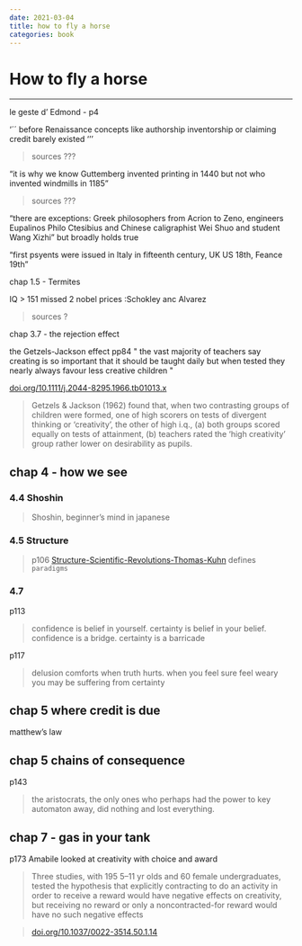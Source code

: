```yaml
--- 
date: 2021-03-04
title: how to fly a horse
categories: book
---
```


# How to fly a horse


- - - -

le geste d’ Edmond - p4

‘´´
before Renaissance concepts like authorship inventorship or claiming credit barely existed
‘’’
> sources ???

“it is why we know Guttemberg invented printing in 1440 but not who invented windmills in 1185”
> sources ???

“there are exceptions: Greek philosophers from Acrion to Zeno, engineers Eupalinos Philo Ctesibius and Chinese caligraphist Wei Shuo and student Wang Xizhi” but broadly holds true

“first psyents were issued in Italy in fifteenth century, UK US 18th, Feance 19th”

chap 1.5 - Termites

IQ > 151
missed 2 nobel prices :Schokley anc Alvarez
> sources ?


chap 3.7 - the rejection effect

the Getzels-Jackson effect pp84
" the vast majority of teachers say creating is so important that it should be taught daily but when tested they nearly always favour less creative children "

[doi.org/10.1111/j.2044-8295.1966.tb01013.x](http://sci-hub.ee/10.1111/j.2044-8295.1966.tb01013.x)

>Getzels & Jackson (1962) found that, when two contrasting groups of children were formed, one of high scorers on tests of divergent thinking or ‘creativity’, the other of high i.q., (a) both groups scored equally on tests of attainment, (b) teachers rated the ‘high creativity’ group rather lower on desirability as pupils. 

## chap 4 - how we see

### 4.4 Shoshin

> Shoshin, beginner’s mind in japanese

### 4.5 Structure

> p106 [Structure-Scientific-Revolutions-Thomas-Kuhn](https://www.amazon.de/Structure-Scientific-Revolutions-Thomas-Kuhn/dp/0226458083) defines `paradigms`

### 4.7

p113
> confidence is belief in yourself. certainty is belief in your belief. confidence is a bridge. certainty is a barricade

p117
> delusion comforts when truth hurts. when you feel sure feel weary you may be suffering from certainty

## chap 5 where credit is due

matthew’s law

## chap 5 chains of consequence

p143
> the aristocrats, the only ones who perhaps had the power to key automaton away, did nothing and lost everything.

## chap 7 - gas in your tank

p173
Amabile looked at creativity with choice and award

>Three studies, with 195 5–11 yr olds and 60 female undergraduates, tested the hypothesis that explicitly contracting to do an activity in order to receive a reward would have negative effects on creativity, but receiving no reward or only a noncontracted-for reward would have no such negative effects

>[doi.org/10.1037/0022-3514.50.1.14](https://doi.org/10.1037/0022-3514.50.1.14)




